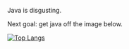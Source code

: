 Java is disgusting.

Next goal: get java off the image below.

[![Top Langs](https://github-readme-stats.vercel.app/api/top-langs/?username=blackgaurd&langs_count=5&theme=darcula&layout=compact)](https://github.com/anuraghazra/github-readme-stats)
